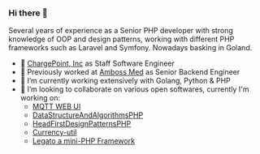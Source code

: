 ### Hi there 👋

Several years of experience as a Senior PHP developer with strong knowledge of OOP and design patterns, working with different PHP frameworks such as Laravel and Symfony. Nowadays basking in Goland.

- 🔭 [ChargePoint, Inc](https://chargepoint.com/) as Staff Software Engineer
- 💬  Previously worked at [Amboss Med](https://amboss.com) as Senior Backend Engineer 
- 🌱 I’m currently working extensively with Golang, Python & PHP 
- 👯 I’m looking to collaborate on various open softwares, currently I'm working on:
  - [MQTT WEB UI](https://github.com/terdia/mqttui) 
  - [DataStructureAndAlgorithmsPHP](https://github.com/terdia/DataStructureAndAlgorithmsPHP) 
  - [HeadFirstDesignPatternsPHP](https://github.com/terdia/HeadFirstDesignPatternsPHP) 
  - [Currency-util](https://github.com/terdia/currency-util) 
  - [Legato a mini-PHP Framework](https://github.com/terdia/legato-framework) 


<!--
**terdia/terdia** is a ✨ _special_ ✨ repository because its `README.md` (this file) appears on your GitHub profile.

Here are some ideas to get you started:

- 🔭 I’m currently working on ...
- 🌱 I’m currently learning ...
- 👯 I’m looking to collaborate on ...
- 🤔 I’m looking for help with ...
- 💬 Ask me about ...
- 📫 How to reach me: ...
- 😄 Pronouns: ...
- ⚡ Fun fact: ...
- 📫 How to reach me: [Twitter](https://twitter.com/terdia07)
-->
